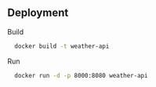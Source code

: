 ## Deployment


Build
```bash
  docker build -t weather-api

```
Run
```bash
  docker run -d -p 8000:8080 weather-api

```
